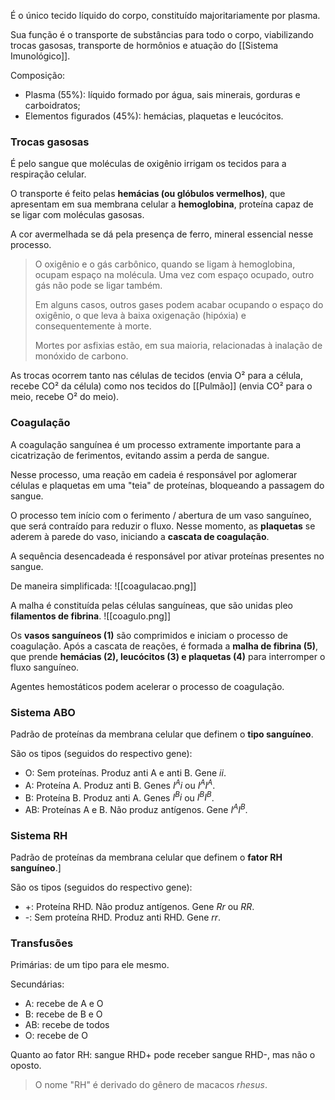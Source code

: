 É o único tecido líquido do corpo, constituído majoritariamente por plasma.

Sua função é o transporte de substâncias para todo o corpo, viabilizando trocas gasosas, transporte de hormônios e atuação do [[Sistema Imunológico]].

Composição:
- Plasma (55%): líquido formado por água, sais minerais, gorduras e carboidratos;
- Elementos figurados (45%): hemácias, plaquetas e leucócitos.


### Trocas gasosas
É pelo sangue que moléculas de oxigênio irrigam os tecidos para a respiração celular.

O transporte é feito pelas **hemácias (ou glóbulos vermelhos)**, que apresentam em sua membrana celular a **hemoglobina**, proteína capaz de se ligar com moléculas gasosas.

A cor avermelhada se dá pela presença de ferro, mineral essencial nesse processo.

> O oxigênio e o gás carbônico, quando se ligam à hemoglobina, ocupam espaço na molécula. Uma vez com espaço ocupado, outro gás não pode se ligar também.
> 
> Em alguns casos, outros gases podem acabar ocupando o espaço do oxigênio, o que leva à baixa oxigenação (hipóxia) e consequentemente à morte.
> 
> Mortes por asfixias estão, em sua maioria, relacionadas à inalação de monóxido de carbono.

As trocas ocorrem tanto nas células de tecidos (envia O² para a célula, recebe CO² da célula) como nos tecidos do [[Pulmão]] (envia CO² para o meio, recebe O² do meio).

### Coagulação
A coagulação sanguínea é um processo extramente importante para a cicatrização de ferimentos, evitando assim a perda de sangue.

Nesse processo, uma reação em cadeia é responsável por aglomerar células e plaquetas em uma "teia" de proteínas, bloqueando a passagem do sangue.

O processo tem início com o ferimento / abertura de um vaso sanguíneo, que será contraído para reduzir o fluxo.
Nesse momento, as **plaquetas** se aderem à parede do vaso, iniciando a **cascata de coagulação**.

A sequência desencadeada é responsável por ativar proteínas presentes no sangue.

De maneira simplificada:
![[coagulacao.png]]

A malha é constituída pelas células sanguíneas, que são unidas pleo **filamentos de fibrina**.
![[coagulo.png]]

Os **vasos sanguíneos (1)** são comprimidos e iniciam o processo de coagulação.
Após a cascata de reações, é formada a **malha de fibrina (5)**, que prende **hemácias (2), leucócitos (3) e plaquetas (4)** para interromper o fluxo sanguíneo.

Agentes hemostáticos podem acelerar o processo de coagulação.

### Sistema ABO
Padrão de proteínas da membrana celular que definem o **tipo sanguíneo**.

São os tipos (seguidos do respectivo gene):
- O: Sem proteínas. Produz anti A e anti B. Gene $ii$.
- A: Proteína A. Produz anti B. Genes $I^{A}i$ ou $I^{A}I^{A}$.
- B: Proteína B. Produz anti A. Genes $I^{B}i$ ou $I^{B}I^{B}$.
- AB: Proteínas A e B. Não produz antígenos. Gene $I^{A}I^{B}$.


### Sistema RH
Padrão de proteínas da membrana celular que definem o **fator RH sanguíneo**.]

São os tipos (seguidos do respectivo gene):
- +: Proteína RHD. Não produz antígenos. Gene $Rr$ ou $RR$.
- -: Sem proteína RHD. Produz anti RHD. Gene $rr$.

### Transfusões
Primárias: de um tipo para ele mesmo.

Secundárias:
- A: recebe de A e O
- B: recebe de B e O
- AB: recebe de todos
- O: recebe de O

Quanto ao fator RH: sangue RHD+ pode receber sangue RHD-, mas não o oposto.

> O nome "RH" é derivado do gênero de macacos *rhesus*.